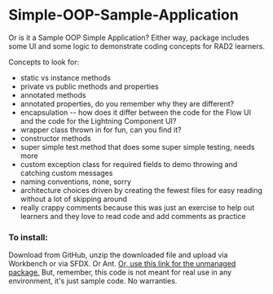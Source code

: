 # Simple-OOP-Sample-Application
Or is it a Sample OOP Simple Application? Either way, package includes some UI and some logic to demonstrate coding concepts for RAD2 learners.

Concepts to look for:
* static vs instance methods
* private vs public methods and properties
* annotated methods
* annotated properties, do you remember why they are different?
* encapsulation -- how does it differ between the code for the Flow UI and the code for the Lightning Component UI?
* wrapper class thrown in for fun, can you find it?
* constructor methods
* super simple test method that does some super simple testing, needs more
* custom exception class for required fields to demo throwing and catching custom messages
* naming conventions, none, sorry
* architecture choices driven by creating the fewest files for easy reading without a lot of skipping around
* really crappy comments because this was just an exercise to help out learners and they love to read code and add comments as practice

### To install:

Download from GitHub, unzip the downloaded file and upload via Workbench or via SFDX. Or Ant. 
[Or, use this link for the unmanaged package.](https://login.salesforce.com/packaging/installPackage.apexp?p0=04t5A000001zy7n)
But, remember, this code is not meant for real use in any environment, it's just sample code. No warranties. 
